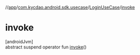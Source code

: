//[app](../../../index.md)/[com.kycdao.android.sdk.usecase](../index.md)/[LoginUseCase](index.md)/[invoke](invoke.md)

# invoke

[androidJvm]\
abstract suspend operator fun [invoke](invoke.md)()
